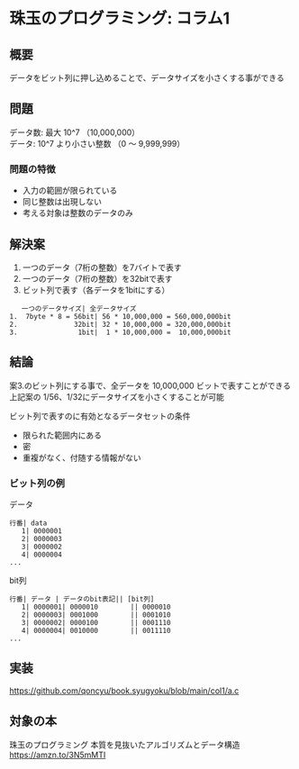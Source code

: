 # 珠玉のプログラミング: コラム1

## 概要
データをビット列に押し込めることで、データサイズを小さくする事ができる  

## 問題
データ数: 最大 10^7 （10,000,000）  
データ: 10^7 より小さい整数 （0 〜 9,999,999）  

### 問題の特徴
- 入力の範囲が限られている
- 同じ整数は出現しない
- 考える対象は整数のデータのみ

## 解決案
1. 一つのデータ（7桁の整数）を7バイトで表す 
2. 一つのデータ（7桁の整数）を32bitで表す   
3. ビット列で表す（各データを1bitにする）

```
   一つのデータサイズ| 全データサイズ
1.  7byte * 8 = 56bit| 56 * 10,000,000 = 560,000,000bit 
2.              32bit| 32 * 10,000,000 = 320,000,000bit 
3.               1bit|  1 * 10,000,000 =  10,000,000bit 
```

## 結論
案3.のビット列にする事で、全データを 10,000,000 ビットで表すことができる  
上記案の 1/56、1/32にデータサイズを小さくすることが可能  

ビット列で表すのに有効となるデータセットの条件
- 限られた範囲内にある
- 密
- 重複がなく、付随する情報がない


### ビット列の例

データ
```
行番| data   
   1| 0000001
   2| 0000003
   3| 0000002
   4| 0000004
...
```

bit列
```
行番| データ | データのbit表記|| [bit列]
   1| 0000001| 0000010        || 0000010
   2| 0000003| 0001000        || 0001010
   3| 0000002| 0000100        || 0001110
   4| 0000004| 0010000        || 0011110
...
```

## 実装
https://github.com/qoncyu/book.syugyoku/blob/main/col1/a.c

## 対象の本
珠玉のプログラミング 本質を見抜いたアルゴリズムとデータ構造  
https://amzn.to/3N5mMTI   

